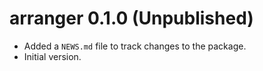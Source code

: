 # arranger 0.1.0 (Unpublished)

* Added a `NEWS.md` file to track changes to the package.
* Initial version.
